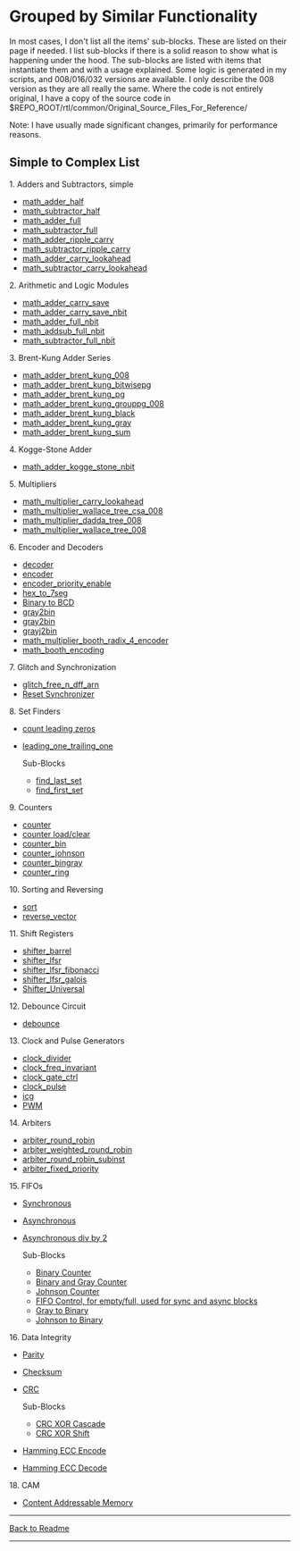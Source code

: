 # Grouped by Similar Functionality

In most cases, I don't list all the items' sub-blocks. These are listed on their page if needed. I list sub-blocks if there is a solid reason to show what is happening under the hood. The sub-blocks are listed with items that instantiate them and with a usage explained. Some logic is generated in my scripts, and 008/016/032 versions are available. I only describe the 008 version as they are all really the same. Where the code is not entirely original, I have a copy of the source code in \$REPO_ROOT/rtl/common/Original_Source_Files_For_Reference/

Note: I have usually made significant changes, primarily for performance reasons.

## Simple to Complex List

1\. Adders and Subtractors, simple

- [math_adder_half](math_adder_half.md)
- [math_subtractor_half](math_subtractor_half.md)
- [math_adder_full](math_adder_full.md)
- [math_subtractor_full](math_subtractor_full.md)
- [math_adder_ripple_carry](math_adder_ripple_carry.md)
- [math_subtractor_ripple_carry](math_subtractor_ripple_carry.md)
- [math_adder_carry_lookahead](math_adder_carry_lookahead.md)
- [math_subtractor_carry_lookahead](math_subtractor_carry_lookahead.md)

2\. Arithmetic and Logic Modules

- [math_adder_carry_save](math_adder_carry_save.md)
- [math_adder_carry_save_nbit](math_adder_carry_save_nbit.md)
- [math_adder_full_nbit](math_adder_full_nbit.md)
- [math_addsub_full_nbit](math_addsub_full_nbit.md)
- [math_subtractor_full_nbit](math_subtractor_full_nbit.md)

3\. Brent-Kung Adder Series

- [math_adder_brent_kung_008](math_adder_brent_kung_008.md)
- [math_adder_brent_kung_bitwisepg](math_adder_brent_kung_bitwisepg.md)
- [math_adder_brent_kung_pg](math_adder_brent_kung_pg.md)
- [math_adder_brent_kung_grouppg_008](math_adder_brent_kung_grouppg_008.md)
- [math_adder_brent_kung_black](math_adder_brent_kung_black.md)
- [math_adder_brent_kung_gray](math_adder_brent_kung_gray.md)
- [math_adder_brent_kung_sum](math_adder_brent_kung_sum.md)

4\. Kogge-Stone Adder

- [math_adder_kogge_stone_nbit](math_adder_kogge_stone_nbit.md)

5\. Multipliers

- [math_multiplier_carry_lookahead](math_multiplier_carry_lookahead.md)
- [math_multiplier_wallace_tree_csa_008](math_multiplier_wallace_tree_csa_008.md)
- [math_multiplier_dadda_tree_008](math_multiplier_dadda_tree_008.md)
- [math_multiplier_wallace_tree_008](math_multiplier_wallace_tree_008.md)

6\. Encoder and Decoders

- [decoder](decoder.md)
- [encoder](encoder.md)
- [encoder_priority_enable](encoder_priority_enable.md)
- [hex_to_7seg](hex_to_7seg.md)
- [Binary to BCD](bin_to_bcd.md)
- [gray2bin](bin2gray.md)
- [gray2bin](gray2bin.md)
- [grayj2bin](grayj2bin.md)
- [math_multiplier_booth_radix_4_encoder](math_multiplier_booth_radix_4_encoder.md)
- [math_booth_encoding](math_booth_encoding.md)

7\. Glitch and Synchronization

- [glitch_free_n_dff_arn](glitch_free_n_dff_arn.md)
- [Reset Synchronizer](reset_sync.md)

8\. Set Finders

- [count leading zeros](count_leading_zeros.md)
- [leading_one_trailing_one](leading_one_trailing_one.md)

  Sub-Blocks

  - [find_last_set](find_last_set.md)
  - [find_first_set](find_first_set.md)

9\. Counters

- [counter](counter.md)
- [counter load/clear](counter_load_clear.md)
- [counter_bin](counter_bin.md)
- [counter_johnson](counter_johnson.md)
- [counter_bingray](counter_bingray.md)
- [counter_ring](counter_ring.md)

10\. Sorting and Reversing

- [sort](sort.md)
- [reverse_vector](reverse_vector.md)

11\. Shift Registers

- [shifter_barrel](shifter_barrel.md)
- [shifter_lfsr](shifter_lfsr.md)
- [shifter_lfsr_fibonacci](shifter_lfsr_fibonacci.md)
- [shifter_lfsr_galois](shifter_lfsr_galois.md)
- [Shifter_Universal](shifter_universal.md)

12\. Debounce Circuit

- [debounce](debounce.md)

13\. Clock and Pulse Generators

- [clock_divider](clock_divider.md)
- [clock_freq_invariant](clock_freq_invariant.md)
- [clock_gate_ctrl](clock_gate_ctrl.md)
- [clock_pulse](clock_pulse.md)
- [icg](icg.md)
- [PWM](pwm.md)

14\. Arbiters

- [arbiter_round_robin](arbiter_round_robin.md)
- [arbiter_weighted_round_robin](arbiter_weighted_round_robin.md)
- [arbiter_round_robin_subinst](arbiter_round_robin_subinst.md)
- [arbiter_fixed_priority](arbiter_fixed_priority.md)

15\. FIFOs

- [Synchronous](fifo_sync.md)
- [Asynchronous](fifo_async.md)
- [Asynchronous div by 2](fifo_async_div2.md)

  Sub-Blocks

  - [Binary Counter](counter_bin.md)
  - [Binary and Gray Counter](counter_bingray.md)
  - [Johnson Counter](counter_johnson.md)
  - [FIFO Control, for empty/full, used for sync and async blocks](fifo_control.md)
  - [Gray to Binary](gray2bin.md)
  - [Johnson to Binary](grayj2bin.md)

16\. Data Integrity

- [Parity](dataint_parity.md)
- [Checksum](dataint_checksum.md)
- [CRC](dataint_crc.md)

  Sub-Blocks
  - [CRC XOR Cascade](dataint_crc_xor_shift_cascade.md)
  - [CRC XOR Shift](dataint_crc_xor_shift.md)
- [Hamming ECC Encode](dataint_ecc_hamming_encode_secded.md)
- [Hamming ECC Decode](dataint_ecc_hamming_decode_secded.md)

18\. CAM

- [Content Addressable Memory](cam_tag.md)

---

[Back to Readme](../../../README.md)

---
